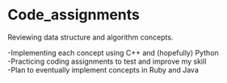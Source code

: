 # Code_assignments

Reviewing data structure and algorithm concepts.

-Implementing each concept using C++ and (hopefully) Python <br />
-Practicing coding assignments to test and improve my skill <br />
-Plan to eventually implement concepts in Ruby and Java <br />